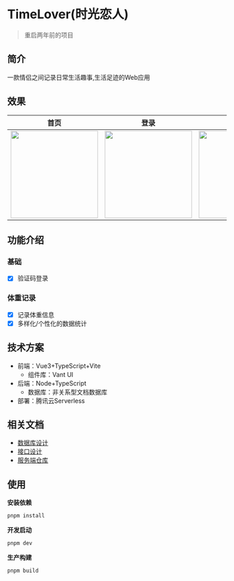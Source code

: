 # TimeLover(时光恋人)
>重启两年前的项目
## 简介
一款情侣之间记录日常生活趣事,生活足迹的Web应用

## 效果
| 首页                                                                                        | 登录                                                                                        | 菜单                                                                                        | 体重记录                                                                                    |
| ------------------------------------------------------------------------------------------- | ------------------------------------------------------------------------------------------- | ------------------------------------------------------------------------------------------- | ------------------------------------------------------------------------------------------- |
| <img width="200" src="https://img.cdn.sugarat.top/mdImg/MTYzNzQ4NTA2MzkyMw==637485063923"/> | <img width="200" src="https://img.cdn.sugarat.top/mdImg/MTYzNzQ4NTE1MDExNQ==637485150115"/> | <img width="200" src="https://img.cdn.sugarat.top/mdImg/MTYzNzQ4NTE5OTA2MA==637485199060"/> | <img width="200" src="https://img.cdn.sugarat.top/mdImg/MTYzNzQ4NTI1ODAxMw==637485258013"/> |
## 功能介绍
### 基础
* [x] 验证码登录

### 体重记录
* [x] 记录体重信息
* [x] 多样化/个性化的数据统计

<!--旧
* 基础
  * 登录
  * 注册
  * 重置密码
  * 完善个人信息
  * 绑定恋人账号
* 核心
  * 发表纪念日信息
  * 足迹
  * 为他/她打分
* 开发中
  * 一键呼唤对方起床
  * 时间胶囊 -->

## 技术方案
* 前端：Vue3+TypeScript+Vite
  * 组件库：Vant UI
* 后端：Node+TypeScript
  * 数据库：非关系型文档数据库
* 部署：腾讯云Serverless

## 相关文档
* [数据库设计](./docs/db.md)
* [接口设计](./docs/api.md)
* [服务端仓库](https://github.com/ATQQ/time-lover-server)
## 使用

**安装依赖**
```sh
pnpm install
```

**开发启动**
```sh
pnpm dev
```

**生产构建**
```
pnpm build
```
